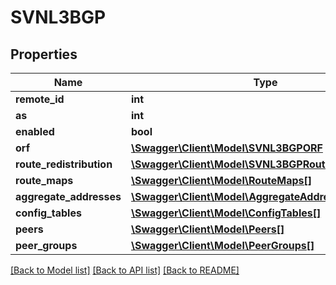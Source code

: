 # SVNL3BGP

## Properties
Name | Type | Description | Notes
------------ | ------------- | ------------- | -------------
**remote_id** | **int** |  | [optional] 
**as** | **int** |  | [optional] 
**enabled** | **bool** |  | [optional] 
**orf** | [**\Swagger\Client\Model\SVNL3BGPORF**](SVNL3BGPORF.md) |  | [optional] 
**route_redistribution** | [**\Swagger\Client\Model\SVNL3BGPRouteRedistribution**](SVNL3BGPRouteRedistribution.md) |  | [optional] 
**route_maps** | [**\Swagger\Client\Model\RouteMaps[]**](RouteMaps.md) |  | [optional] 
**aggregate_addresses** | [**\Swagger\Client\Model\AggregateAddress[]**](AggregateAddress.md) |  | [optional] 
**config_tables** | [**\Swagger\Client\Model\ConfigTables[]**](ConfigTables.md) |  | [optional] 
**peers** | [**\Swagger\Client\Model\Peers[]**](Peers.md) |  | [optional] 
**peer_groups** | [**\Swagger\Client\Model\PeerGroups[]**](PeerGroups.md) |  | [optional] 

[[Back to Model list]](../README.md#documentation-for-models) [[Back to API list]](../README.md#documentation-for-api-endpoints) [[Back to README]](../README.md)


